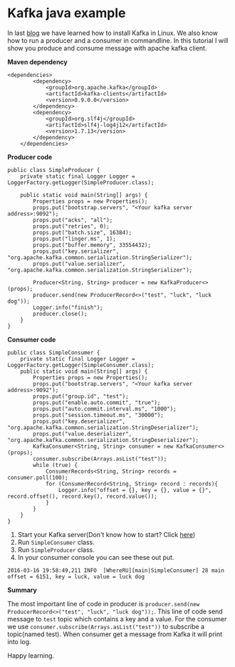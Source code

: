 # Kafka java example
In last [blog](http://www.henryxi.com/install-kafka-on-linux) we have learned 
how to install Kafka in Linux. We also know how to run a producer and a consumer
in commandline. In this tutorial I will show you produce and consume message 
with apache kafka client. 

**Maven dependency**
```
<dependencies>
        <dependency>
            <groupId>org.apache.kafka</groupId>
            <artifactId>kafka-clients</artifactId>
            <version>0.9.0.0</version>
        </dependency>
        <dependency>
            <groupId>org.slf4j</groupId>
            <artifactId>slf4j-log4j12</artifactId>
            <version>1.7.13</version>
        </dependency>
    </dependencies>
```

**Producer code**
```
public class SimpleProducer {
    private static final Logger Logger = LoggerFactory.getLogger(SimpleProducer.class);

    public static void main(String[] args) {
        Properties props = new Properties();
        props.put("bootstrap.servers", "<Your kafka server address>:9092");
        props.put("acks", "all");
        props.put("retries", 0);
        props.put("batch.size", 16384);
        props.put("linger.ms", 1);
        props.put("buffer.memory", 33554432);
        props.put("key.serializer", "org.apache.kafka.common.serialization.StringSerializer");
        props.put("value.serializer", "org.apache.kafka.common.serialization.StringSerializer");

        Producer<String, String> producer = new KafkaProducer<>(props);
        producer.send(new ProducerRecord<>("test", "luck", "luck dog"));
        Logger.info("finish");
        producer.close();
    }
}
```
**Consumer code**
```
public class SimpleConsumer {
    private static final Logger Logger = LoggerFactory.getLogger(SimpleConsumer.class);
    public static void main(String[] args) {
        Properties props = new Properties();
        props.put("bootstrap.servers", "<Your kafka server address>:9092");
        props.put("group.id", "test");
        props.put("enable.auto.commit", "true");
        props.put("auto.commit.interval.ms", "1000");
        props.put("session.timeout.ms", "30000");
        props.put("key.deserializer", "org.apache.kafka.common.serialization.StringDeserializer");
        props.put("value.deserializer", "org.apache.kafka.common.serialization.StringDeserializer");
        KafkaConsumer<String, String> consumer = new KafkaConsumer<>(props);
        consumer.subscribe(Arrays.asList("test"));
        while (true) {
            ConsumerRecords<String, String> records = consumer.poll(100);
            for (ConsumerRecord<String, String> record : records){
                Logger.info("offset = {}, key = {}, value = {}", record.offset(), record.key(), record.value());
            }
        }
    }
}
```

1. Start your Kafka server(Don't know how to start? Click [here](http://www.henryxi.com/install-kafka-on-linux))
2. Run ``SimpleConsumer`` class.
3. Run ``SimpleProducer`` class.
4. In your consumer console you can see these out put.
```
2016-03-16 19:58:49,211 INFO  [WhereRU][main|SimpleConsumer] 28 main offset = 6151, key = luck, value = luck dog
```

**Summary**

The most important line of code in producer is ``producer.send(new ProducerRecord<>("test", "luck", "luck dog"));``. This 
line of code send message to ``test`` topic which contains a key and a value. 
For the consumer we use ``consumer.subscribe(Arrays.asList("test"))`` to subscribe 
a topic(named test). When consumer get a message from Kafka it will print into log.

Happy learning.
